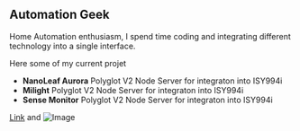 ## Automation Geek

Home Automation enthusiasm, I spend time coding and integrating different technology into a single interface. 

Here some of my current projet

- **NanoLeaf Aurora** Polyglot V2 Node Server for integraton into ISY994i
- **Milight** Polyglot V2 Node Server for integraton into ISY994i
- **Sense Monitor** Polyglot V2 Node Server for integraton into ISY994i

[Link](url) and ![Image](src)
